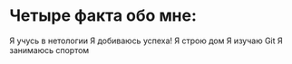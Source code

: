 # Четыре факта обо мне:

Я учусь в нетологии
Я добиваюсь успеха!
Я строю дом
Я изучаю Git
Я занимаюсь спортом
